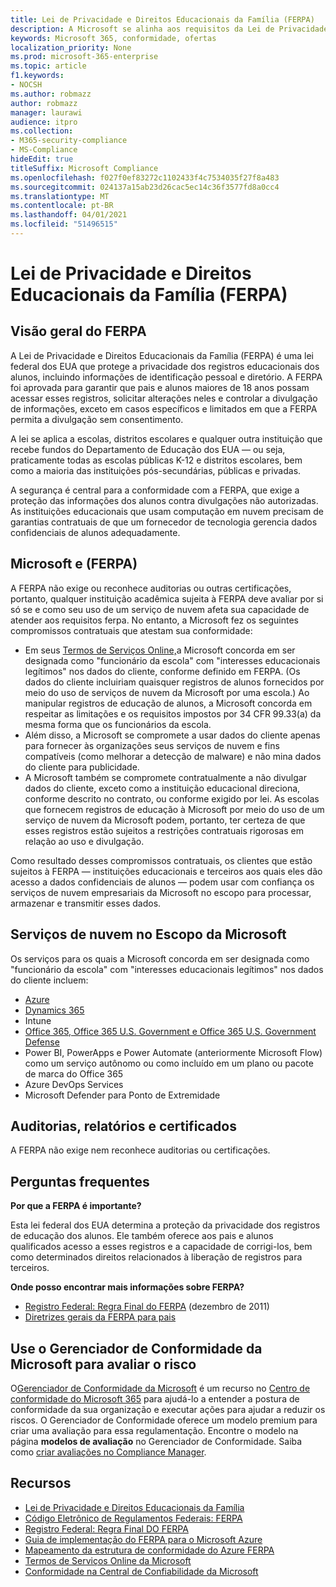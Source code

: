 ```yaml
---
title: Lei de Privacidade e Direitos Educacionais da Família (FERPA)
description: A Microsoft se alinha aos requisitos da Lei de Privacidade e Direitos Educacionais da Família dos EUA.
keywords: Microsoft 365, conformidade, ofertas
localization_priority: None
ms.prod: microsoft-365-enterprise
ms.topic: article
f1.keywords:
- NOCSH
ms.author: robmazz
author: robmazz
manager: laurawi
audience: itpro
ms.collection:
- M365-security-compliance
- MS-Compliance
hideEdit: true
titleSuffix: Microsoft Compliance
ms.openlocfilehash: f027f0ef83272c1102433f4c7534035f27f8a483
ms.sourcegitcommit: 024137a15ab23d26cac5ec14c36f3577fd8a0cc4
ms.translationtype: MT
ms.contentlocale: pt-BR
ms.lasthandoff: 04/01/2021
ms.locfileid: "51496515"
---
```

# <a name="family-educational-rights-and-privacy-act-ferpa"></a>Lei de Privacidade e Direitos Educacionais da Família (FERPA)

## <a name="ferpa-overview"></a>Visão geral do FERPA

A Lei de Privacidade e Direitos Educacionais da Família (FERPA) é uma lei federal dos EUA que protege a privacidade dos registros educacionais dos alunos, incluindo informações de identificação pessoal e diretório. A FERPA foi aprovada para garantir que pais e alunos maiores de 18 anos possam acessar esses registros, solicitar alterações neles e controlar a divulgação de informações, exceto em casos específicos e limitados em que a FERPA permita a divulgação sem consentimento.

A lei se aplica a escolas, distritos escolares e qualquer outra instituição que recebe fundos do Departamento de Educação dos EUA — ou seja, praticamente todas as escolas públicas K-12 e distritos escolares, bem como a maioria das instituições pós-secundárias, públicas e privadas.

A segurança é central para a conformidade com a FERPA, que exige a proteção das informações dos alunos contra divulgações não autorizadas. As instituições educacionais que usam computação em nuvem precisam de garantias contratuais de que um fornecedor de tecnologia gerencia dados confidenciais de alunos adequadamente.

## <a name="microsoft-and-ferpa"></a>Microsoft e (FERPA)

A FERPA não exige ou reconhece auditorias ou outras certificações, portanto, qualquer instituição acadêmica sujeita à FERPA deve avaliar por si só se e como seu uso de um serviço de nuvem afeta sua capacidade de atender aos requisitos ferpa. No entanto, a Microsoft fez os seguintes compromissos contratuais que atestam sua conformidade:

- Em seus [Termos de Serviços Online,](https://aka.ms/Online-Services-Terms)a Microsoft concorda em ser designada como "funcionário da escola" com "interesses educacionais legítimos" nos dados do cliente, conforme definido em FERPA. (Os dados do cliente incluiriam quaisquer registros de alunos fornecidos por meio do uso de serviços de nuvem da Microsoft por uma escola.) Ao manipular registros de educação de alunos, a Microsoft concorda em respeitar as limitações e os requisitos impostos por 34 CFR 99.33(a) da mesma forma que os funcionários da escola.
- Além disso, a Microsoft se compromete a usar dados do cliente apenas para fornecer às organizações seus serviços de nuvem e fins compatíveis (como melhorar a detecção de malware) e não mina dados do cliente para publicidade.
- A Microsoft também se compromete contratualmente a não divulgar dados do cliente, exceto como a instituição educacional direciona, conforme descrito no contrato, ou conforme exigido por lei. As escolas que fornecem registros de educação à Microsoft por meio do uso de um serviço de nuvem da Microsoft podem, portanto, ter certeza de que esses registros estão sujeitos a restrições contratuais rigorosas em relação ao uso e divulgação.

Como resultado desses compromissos contratuais, os clientes que estão sujeitos à FERPA — instituições educacionais e terceiros aos quais eles dão acesso a dados confidenciais de alunos — podem usar com confiança os serviços de nuvem empresariais da Microsoft no escopo para processar, armazenar e transmitir esses dados.

## <a name="microsoft-in-scope-cloud-services"></a>Serviços de nuvem no Escopo da Microsoft 

Os serviços para os quais a Microsoft concorda em ser designada como "funcionário da escola" com "interesses educacionais legítimos" nos dados do cliente incluem:

- [Azure](https://aka.ms/AzureCompliance)
- [Dynamics 365](https://aka.ms/d365-compliance-list)
- Intune
- [Office 365, Office 365 U.S. Government e Office 365 U.S. Government Defense](https://go.microsoft.com/fwlink/p/?LinkID=2077751)
- Power BI, PowerApps e Power Automate (anteriormente Microsoft Flow) como um serviço autônomo ou como incluído em um plano ou pacote de marca do Office 365
- Azure DevOps Services
- Microsoft Defender para Ponto de Extremidade

## <a name="audits-reports-and-certificates"></a>Auditorias, relatórios e certificados

A FERPA não exige nem reconhece auditorias ou certificações.

## <a name="frequently-asked-questions"></a>Perguntas frequentes

**Por que a FERPA é importante?**

Esta lei federal dos EUA determina a proteção da privacidade dos registros de educação dos alunos. Ele também oferece aos pais e alunos qualificados acesso a esses registros e a capacidade de corrigi-los, bem como determinados direitos relacionados à liberação de registros para terceiros.

**Onde posso encontrar mais informações sobre FERPA?**

- [Registro Federal: Regra Final do FERPA](https://aka.ms/ferpa-reg) (dezembro de 2011)
- [Diretrizes gerais da FERPA para pais](https://www2.ed.gov/policy/gen/guid/fpco/ferpa/parents.html)

## <a name="use-microsoft-compliance-manager-to-assess-your-risk"></a>Use o Gerenciador de Conformidade da Microsoft para avaliar o risco

O[Gerenciador de Conformidade da Microsoft](/microsoft-365/compliance/compliance-manager) é um recurso no [Centro de conformidade do Microsoft 365](/microsoft-365/compliance/microsoft-365-compliance-center) para ajudá-lo a entender a postura de conformidade da sua organização e executar ações para ajudar a reduzir os riscos. O Gerenciador de Conformidade oferece um modelo premium para criar uma avaliação para essa regulamentação. Encontre o modelo na página **modelos de avaliação** no Gerenciador de Conformidade. Saiba como [criar avaliações no Compliance Manager](/microsoft-365/compliance/compliance-manager-assessments).

## <a name="resources"></a>Recursos

- [Lei de Privacidade e Direitos Educacionais da Família](https://www.ed.gov/policy/gen/guid/fpco/ferpa/index.html)
- [Código Eletrônico de Regulamentos Federais: FERPA](https://aka.ms/FERPA-GPO)
- [Registro Federal: Regra Final DO FERPA](https://aka.ms/ferpa-reg)
- [Guia de implementação do FERPA para o Microsoft Azure](https://aka.ms/azureferpa)
- [Mapeamento da estrutura de conformidade do Azure FERPA](https://aka.ms/AzureFERPAMapping)
- [Termos de Serviços Online da Microsoft](https://aka.ms/Online-Services-Terms)
- [Conformidade na Central de Confiabilidade da Microsoft](https://www.microsoft.com/trust-center/compliance/compliance-overview)
